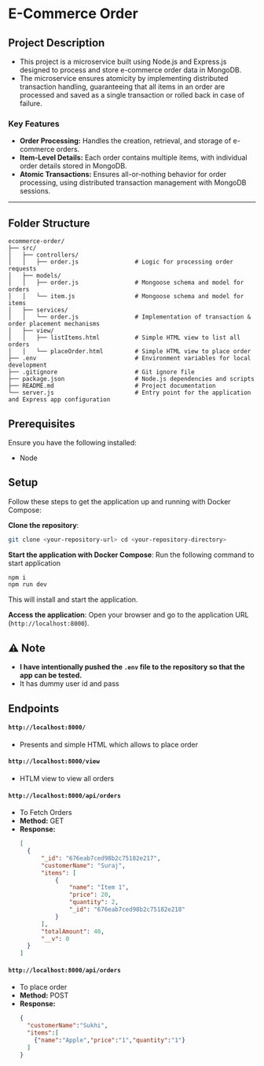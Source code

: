 # E-Commerce Order

## Project Description

  - This project is a microservice built using Node.js and Express.js designed to process and store e-commerce order data in MongoDB.
  - The microservice ensures atomicity by implementing distributed transaction handling, guaranteeing that all items in an order are processed and saved as a single transaction or rolled back in case of failure.

### Key Features
- **Order Processing:** Handles the creation, retrieval, and storage of e-commerce orders.
- **Item-Level Details:** Each order contains multiple items, with individual order details stored in MongoDB.
- **Atomic Transactions:** Ensures all-or-nothing behavior for order processing, using distributed transaction management with MongoDB sessions.

---

## Folder Structure

```plaintext
ecommerce-order/
├── src/
│   ├── controllers/
│   │   ├── order.js                # Logic for processing order requests
│   ├── models/
│   │   ├── order.js                # Mongoose schema and model for orders
│   │   └── item.js                 # Mongoose schema and model for items
│   ├── services/
│   │   └── order.js                # Implementation of transaction & order placement mechanisms
│   ├── view/
│   │   ├── listItems.html          # Simple HTML view to list all orders
│   │   └── placeOrder.html         # Simple HTML view to place order
├── .env                            # Environment variables for local development
├── .gitignore                      # Git ignore file
├── package.json                    # Node.js dependencies and scripts
├── README.md                       # Project documentation
└── server.js                       # Entry point for the application and Express app configuration
```

## Prerequisites
  Ensure you have the following installed:
  - Node

## Setup

Follow these steps to get the application up and running with Docker Compose:

**Clone the repository**:
```bash
git clone <your-repository-url> cd <your-repository-directory>
```

**Start the application with Docker Compose**:
Run the following command to start application
  ```bash
  npm i
  npm run dev
  ```
  This will install and start the application.
  
**Access the application**:
Open your browser and go to the application URL (`http://localhost:8000`).
   

## ⚠️ Note
  - **I have intentionally pushed the `.env` file to the repository so that the app can be tested.**
  - It has dummy user id and pass

## Endpoints
#### `http://localhost:8000/` 
- Presents and simple HTML which allows to place order
#### `http://localhost:8000/view` 
- HTLM view to view all orders
#### `http://localhost:8000/api/orders`
- To Fetch Orders
- **Method:** GET
- **Response:**
  ```json
  [
    {
        "_id": "676eab7ced98b2c75182e217",
        "customerName": "Suraj",
        "items": [
            {
                "name": "Item 1",
                "price": 20,
                "quantity": 2,
                "_id": "676eab7ced98b2c75182e218"
            }
        ],
        "totalAmount": 40,
        "__v": 0
    }
  ]
  ```
#### `http://localhost:8000/api/orders`
- To place order
- **Method:** POST
- **Response:**
  ```json
  {
    "customerName":"Sukhi",
    "items":[
      {"name":"Apple","price":"1","quantity":"1"}
    ]
  }
  ```


